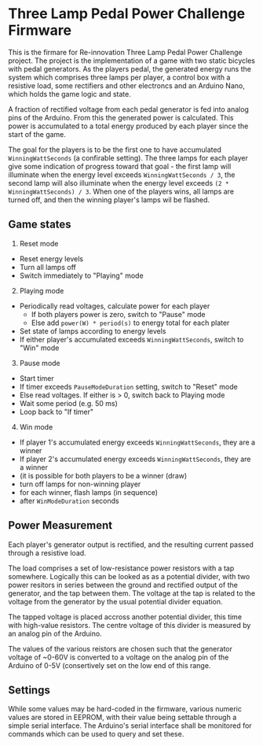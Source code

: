 Three Lamp Pedal Power Challenge Firmware
=========================================

This is the firmare for Re-innovation Three Lamp Pedal Power Challenge project. The project is the implementation of a game with two static bicycles with pedal generators. As the players pedal, the generated energy runs the system which comprises three lamps per player, a control box with a resistive load, some rectifiers and other electroncs and an Arduino Nano, which holds the game logic and state.

A fraction of rectified voltage from each pedal generator is fed into analog pins of the Arduino. From this the generated power is calculated. This power is accumulated to a total energy produced by each player since the start of the game.

The goal for the players is to be the first one to have accumulated `WinningWattSeconds` (a confirable setting). The three lamps for each player give some indication of progress toward that goal - the first lamp will illuminate when the energy level exceeds `WinningWattSeconds / 3`, the second lamp will also illuminate when the energy level exceeds `(2 * WinningWattSeconds) / 3`. When one of the players wins, all lamps are turned off, and then the winning player's lamps wil be flashed.

Game states
-----------

1. Reset mode
  * Reset energy levels
  * Turn all lamps off
  * Switch immediately to "Playing" mode

2. Playing mode
  * Periodically read voltages, calculate power for each player
    * If both players power is zero, switch to "Pause" mode
    * Else add `power(W) * period(s)` to energy total for each plater
  * Set state of lamps according to energy levels
  * If either player's accumulated exceeds `WinningWattSeconds`, switch to "Win" mode

3. Pause mode
  * Start timer
  * If timer exceeds `PauseModeDuration` setting, switch to "Reset" mode
  * Else read voltages. If either is > 0, switch back to Playing mode
  * Wait some period (e.g. 50 ms)
  * Loop back to "If timer"

4. Win mode
  * If player 1's accumulated energy exceeds `WinningWattSeconds`, they are a winner
  * If player 2's accumulated energy exceeds `WinningWattSeconds`, they are a winner
  * (it is possible for both players to be a winner (draw)
  * turn off lamps for non-winning player
  * for each winner, flash lamps (in sequence)
  * after `WinModeDuration` seconds

Power Measurement
-----------------

Each player's generator output is rectified, and the resulting current passed through a resistive load. 

The load comprises a set of low-resistance power resistors with a tap somewhere. Logically this can be looked as as a potential divider, with two power resitors in series between the ground and rectified output of the generator, and the tap between them.  The voltage at the tap is related to the voltage from the generator by the usual potential divider equation.

The tapped voltage is placed accross another potential divider, this time with high-value resistors. The centre voltage of this divider is measured by an analog pin of the Arduino.

The values of the various reistors are chosen such that the generator voltage of ~0-60V is converted to a voltage on the analog pin of the Arduino of 0-5V (consertively set on the low end of this range.



Settings
--------

While some values may be hard-coded in the firmware, various numeric values are stored in EEPROM, with their value being settable through a simple serial interface. The Arduino's serial interface shall be monitored for commands which can be used to query and set these.






